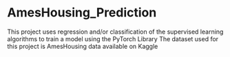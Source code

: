 # AmesHousing_Prediction
This project uses regression and/or classification of the supervised learning algorithms to train a model using the PyTorch Library
The dataset used for this project is AmesHousing data available on Kaggle
